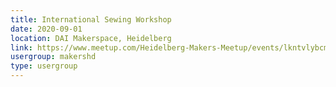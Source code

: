 ```yaml
---
title: International Sewing Workshop
date: 2020-09-01
location: DAI Makerspace, Heidelberg
link: https://www.meetup.com/Heidelberg-Makers-Meetup/events/lkntvlybcmbcb/
usergroup: makershd
type: usergroup
---
```

